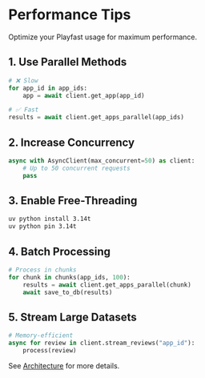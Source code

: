 # Performance Tips

Optimize your Playfast usage for maximum performance.

## 1. Use Parallel Methods

```python
# ❌ Slow
for app_id in app_ids:
    app = await client.get_app(app_id)

# ✅ Fast
results = await client.get_apps_parallel(app_ids)
```

## 2. Increase Concurrency

```python
async with AsyncClient(max_concurrent=50) as client:
    # Up to 50 concurrent requests
    pass
```

## 3. Enable Free-Threading

```bash
uv python install 3.14t
uv python pin 3.14t
```

## 4. Batch Processing

```python
# Process in chunks
for chunk in chunks(app_ids, 100):
    results = await client.get_apps_parallel(chunk)
    await save_to_db(results)
```

## 5. Stream Large Datasets

```python
# Memory-efficient
async for review in client.stream_reviews("app_id"):
    process(review)
```

See [Architecture](../development/architecture.md) for more details.
